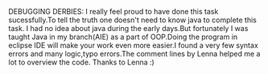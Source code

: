DEBUGGING DERBIES: I really feel proud to have done this task sucessfully.To tell the truth one doesn't need to know java to complete this task. I had no idea about java during the early days.But fortunately I was taught Java in my branch(AIE) as a part of OOP.Doing the program in eclipse IDE will make your work even more easier.I found a very few syntax errors and many logic,typo errors.The comment lines by Lenna helped me a lot to overview the code. Thanks to Lenna :)

